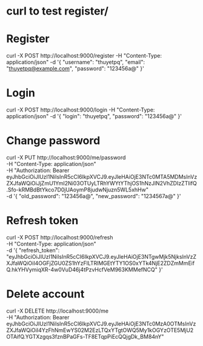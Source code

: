 # curl to test register/
# Register
curl -X POST http://localhost:9000/register   -H "Content-Type: application/json"   -d '{
    "username": "thuyetpq",
    "email": "thuyetpq@example.com",
    "password": "123456a@"
  }'

# Login
curl -X POST http://localhost:9000/login   -H "Content-Type: application/json"   -d '{
    "login": "thuyetpq",
    "password": "123456a@"
}'

# Change password
curl -X PUT http://localhost:9000/me/password \
  -H "Content-Type: application/json" \
  -H "Authorization: Bearer eyJhbGciOiJIUzI1NiIsInR5cCI6IkpXVCJ9.eyJleHAiOjE3NTc0MTA5MDMsInVzZXJfaWQiOiJjZmU1YmI2Ni03OTUyLTRhYWYtYThjOS1hNzJlN2VhZDIzZTIifQ.Sfo-kRMBdBtYkco7D0jUAoymP8judwNjuzn5WL5xhHw" \
  -d '{
    "old_password": "123456a@",
    "new_password": "1234567a@"
  }'

# Refresh token
curl -X POST http://localhost:9000/refresh \
  -H "Content-Type: application/json" \
  -d '{
    "refresh_token": "eyJhbGciOiJIUzI1NiIsInR5cCI6IkpXVCJ9.eyJleHAiOjE3NTgwMjk5NjksInVzZXJfaWQiOiI4OGFjZGU0ZS1hYzFlLTRlMGEtYTY1OS0xYTk4NjE2ZDZmMmEifQ.hkYHVymiqXR-4w0VuD46j4tPzvHcfVeM963KMMefNCQ"
  }'

# Delete account
curl -X DELETE http://localhost:9000/me \
  -H "Authorization: Bearer eyJhbGciOiJIUzI1NiIsInR5cCI6IkpXVCJ9.eyJleHAiOjE3NTc0MzA0OTMsInVzZXJfaWQiOiI4YzFhNmEwYS02M2EzLTQxYTgtOWQ5My1kOGYzOTE5MjU2OTAifQ.YGTXzgqs3fznBPaGFs-TF8ETqpPiEcQQjgDk_BM84nY"
